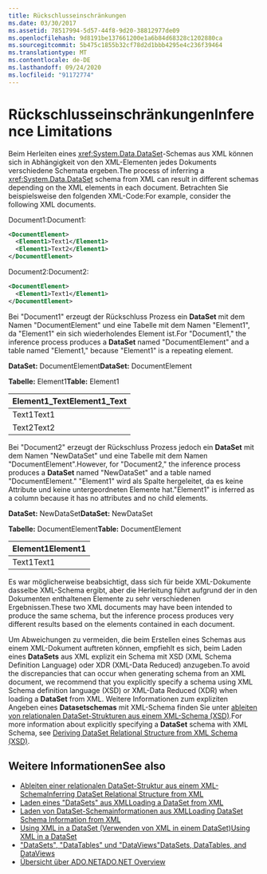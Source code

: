 ```yaml
---
title: Rückschlusseinschränkungen
ms.date: 03/30/2017
ms.assetid: 78517994-5d57-44f8-9d20-38812977de09
ms.openlocfilehash: 9d8191be137661200e1a6b84d68328c1202880ca
ms.sourcegitcommit: 5b475c1855b32cf78d2d1bbb4295e4c236f39464
ms.translationtype: MT
ms.contentlocale: de-DE
ms.lasthandoff: 09/24/2020
ms.locfileid: "91172774"
---
```

# <a name="inference-limitations"></a><span data-ttu-id="09c22-102">Rückschlusseinschränkungen</span><span class="sxs-lookup"><span data-stu-id="09c22-102">Inference Limitations</span></span>

<span data-ttu-id="09c22-103">Beim Herleiten eines <xref:System.Data.DataSet>-Schemas aus XML können sich in Abhängigkeit von den XML-Elementen jedes Dokuments verschiedene Schemata ergeben.</span><span class="sxs-lookup"><span data-stu-id="09c22-103">The process of inferring a <xref:System.Data.DataSet> schema from XML can result in different schemas depending on the XML elements in each document.</span></span> <span data-ttu-id="09c22-104">Betrachten Sie beispielsweise den folgenden XML-Code:</span><span class="sxs-lookup"><span data-stu-id="09c22-104">For example, consider the following XML documents.</span></span>  
  
 <span data-ttu-id="09c22-105">Document1:</span><span class="sxs-lookup"><span data-stu-id="09c22-105">Document1:</span></span>  
  
```xml  
<DocumentElement>  
  <Element1>Text1</Element1>  
  <Element1>Text2</Element1>  
</DocumentElement>  
```  
  
 <span data-ttu-id="09c22-106">Document2:</span><span class="sxs-lookup"><span data-stu-id="09c22-106">Document2:</span></span>  
  
```xml  
<DocumentElement>  
  <Element1>Text1</Element1>  
</DocumentElement>  
```  
  
 <span data-ttu-id="09c22-107">Bei "Document1" erzeugt der Rückschluss Prozess ein **DataSet** mit dem Namen "DocumentElement" und eine Tabelle mit dem Namen "Element1", da "Element1" ein sich wiederholendes Element ist.</span><span class="sxs-lookup"><span data-stu-id="09c22-107">For "Document1," the inference process produces a **DataSet** named "DocumentElement" and a table named "Element1," because "Element1" is a repeating element.</span></span>  
  
 <span data-ttu-id="09c22-108">**DataSet:** DocumentElement</span><span class="sxs-lookup"><span data-stu-id="09c22-108">**DataSet:** DocumentElement</span></span>  
  
 <span data-ttu-id="09c22-109">**Tabelle:** Element1</span><span class="sxs-lookup"><span data-stu-id="09c22-109">**Table:** Element1</span></span>  
  
|<span data-ttu-id="09c22-110">Element1_Text</span><span class="sxs-lookup"><span data-stu-id="09c22-110">Element1_Text</span></span>|  
|--------------------|  
|<span data-ttu-id="09c22-111">Text1</span><span class="sxs-lookup"><span data-stu-id="09c22-111">Text1</span></span>|  
|<span data-ttu-id="09c22-112">Text2</span><span class="sxs-lookup"><span data-stu-id="09c22-112">Text2</span></span>|  
  
 <span data-ttu-id="09c22-113">Bei "Document2" erzeugt der Rückschluss Prozess jedoch ein **DataSet** mit dem Namen "NewDataSet" und eine Tabelle mit dem Namen "DocumentElement".</span><span class="sxs-lookup"><span data-stu-id="09c22-113">However, for "Document2," the inference process produces a **DataSet** named "NewDataSet" and a table named "DocumentElement."</span></span> <span data-ttu-id="09c22-114">"Element1" wird als Spalte hergeleitet, da es keine Attribute und keine untergeordneten Elemente hat.</span><span class="sxs-lookup"><span data-stu-id="09c22-114">"Element1" is inferred as a column because it has no attributes and no child elements.</span></span>  
  
 <span data-ttu-id="09c22-115">**DataSet:** NewDataSet</span><span class="sxs-lookup"><span data-stu-id="09c22-115">**DataSet:** NewDataSet</span></span>  
  
 <span data-ttu-id="09c22-116">**Tabelle:** DocumentElement</span><span class="sxs-lookup"><span data-stu-id="09c22-116">**Table:** DocumentElement</span></span>  
  
|<span data-ttu-id="09c22-117">Element1</span><span class="sxs-lookup"><span data-stu-id="09c22-117">Element1</span></span>|  
|--------------|  
|<span data-ttu-id="09c22-118">Text1</span><span class="sxs-lookup"><span data-stu-id="09c22-118">Text1</span></span>|  
  
 <span data-ttu-id="09c22-119">Es war möglicherweise beabsichtigt, dass sich für beide XML-Dokumente dasselbe XML-Schema ergibt, aber die Herleitung führt aufgrund der in den Dokumenten enthaltenen Elemente zu sehr verschiedenen Ergebnissen.</span><span class="sxs-lookup"><span data-stu-id="09c22-119">These two XML documents may have been intended to produce the same schema, but the inference process produces very different results based on the elements contained in each document.</span></span>  
  
 <span data-ttu-id="09c22-120">Um Abweichungen zu vermeiden, die beim Erstellen eines Schemas aus einem XML-Dokument auftreten können, empfiehlt es sich, beim Laden eines **DataSets** aus XML explizit ein Schema mit XSD (XML Schema Definition Language) oder XDR (XML-Data Reduced) anzugeben.</span><span class="sxs-lookup"><span data-stu-id="09c22-120">To avoid the discrepancies that can occur when generating schema from an XML document, we recommend that you explicitly specify a schema using XML Schema definition language (XSD) or XML-Data Reduced (XDR) when loading a **DataSet** from XML.</span></span> <span data-ttu-id="09c22-121">Weitere Informationen zum expliziten Angeben eines **Datasetschemas** mit XML-Schema finden Sie unter [ableiten von relationalen DataSet-Strukturen aus einem XML-Schema (XSD)](deriving-dataset-relational-structure-from-xml-schema-xsd.md).</span><span class="sxs-lookup"><span data-stu-id="09c22-121">For more information about explicitly specifying a **DataSet** schema with XML Schema, see [Deriving DataSet Relational Structure from XML Schema (XSD)](deriving-dataset-relational-structure-from-xml-schema-xsd.md).</span></span>  
  
## <a name="see-also"></a><span data-ttu-id="09c22-122">Weitere Informationen</span><span class="sxs-lookup"><span data-stu-id="09c22-122">See also</span></span>

- [<span data-ttu-id="09c22-123">Ableiten einer relationalen DataSet-Struktur aus einem XML-Schema</span><span class="sxs-lookup"><span data-stu-id="09c22-123">Inferring DataSet Relational Structure from XML</span></span>](inferring-dataset-relational-structure-from-xml.md)
- [<span data-ttu-id="09c22-124">Laden eines "DataSets" aus XML</span><span class="sxs-lookup"><span data-stu-id="09c22-124">Loading a DataSet from XML</span></span>](loading-a-dataset-from-xml.md)
- [<span data-ttu-id="09c22-125">Laden von DataSet-Schemainformationen aus XML</span><span class="sxs-lookup"><span data-stu-id="09c22-125">Loading DataSet Schema Information from XML</span></span>](loading-dataset-schema-information-from-xml.md)
- [<span data-ttu-id="09c22-126">Using XML in a DataSet (Verwenden von XML in einem DataSet)</span><span class="sxs-lookup"><span data-stu-id="09c22-126">Using XML in a DataSet</span></span>](using-xml-in-a-dataset.md)
- [<span data-ttu-id="09c22-127">"DataSets", "DataTables" und "DataViews"</span><span class="sxs-lookup"><span data-stu-id="09c22-127">DataSets, DataTables, and DataViews</span></span>](index.md)
- [<span data-ttu-id="09c22-128">Übersicht über ADO.NET</span><span class="sxs-lookup"><span data-stu-id="09c22-128">ADO.NET Overview</span></span>](../ado-net-overview.md)

